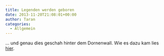 ```yaml
---
title: Legenden werden geboren
date: 2013-11-20T21:08:01+00:00
author: Taran
categories:
  - Allgemein
---
```


... und genau dies geschah hinter dem Dornenwall. Wie es dazu kam lies [hier](http://www.phexkinder.de/mittelgruppe/taran-ibn-muhammed-ibn-ayabun-ai-orkhiander/tarans-reisebericht/#DesSchnittersreicheErnte "hier").
